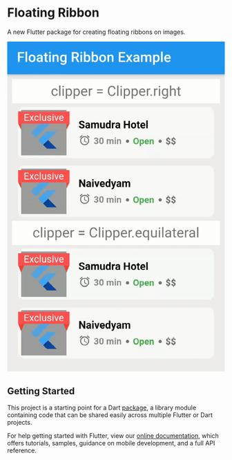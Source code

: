# Floating Ribbon

A new Flutter package for creating floating ribbons on images.

<p>
    <img src="https://github.com/101Loop/Floating-Ribbon/blob/master/example.gif?raw=true"/>
</p>

## Getting Started

This project is a starting point for a Dart
[package](https://flutter.dev/developing-packages/),
a library module containing code that can be shared easily across
multiple Flutter or Dart projects.

For help getting started with Flutter, view our 
[online documentation](https://flutter.dev/docs), which offers tutorials, 
samples, guidance on mobile development, and a full API reference.
